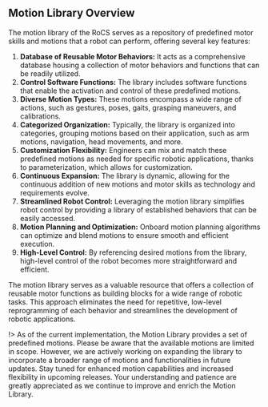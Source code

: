 ## Motion Library Overview

The motion library of the RoCS serves as a repository of predefined motor skills and motions that a robot can perform, offering several key features:

1. **Database of Reusable Motor Behaviors:** It acts as a comprehensive database housing a collection of motor behaviors and functions that can be readily utilized.
2. **Control Software Functions:** The library includes software functions that enable the activation and control of these predefined motions.
3. **Diverse Motion Types:** These motions encompass a wide range of actions, such as gestures, poses, gaits, grasping maneuvers, and calibrations.
4. **Categorized Organization:** Typically, the library is organized into categories, grouping motions based on their application, such as arm motions, navigation, head movements, and more.
5. **Customization Flexibility:** Engineers can mix and match these predefined motions as needed for specific robotic applications, thanks to parameterization, which allows for customization.
6. **Continuous Expansion:** The library is dynamic, allowing for the continuous addition of new motions and motor skills as technology and requirements evolve.
7. **Streamlined Robot Control:** Leveraging the motion library simplifies robot control by providing a library of established behaviors that can be easily accessed.
8. **Motion Planning and Optimization:** Onboard motion planning algorithms can optimize and blend motions to ensure smooth and efficient execution.
9. **High-Level Control:** By referencing desired motions from the library, high-level control of the robot becomes more straightforward and efficient.

The motion library serves as a valuable resource that offers a collection of reusable motor functions as building blocks for a wide range of robotic tasks. This approach eliminates the need for repetitive, low-level reprogramming of each behavior and streamlines the development of robotic applications.

!> As of the current implementation, the Motion Library provides a set of predefined motions. Please be aware that the available motions are limited in scope. However, we are actively working on expanding the library to incorporate a broader range of motions and functionalities in future updates. Stay tuned for enhanced motion capabilities and increased flexibility in upcoming releases. Your understanding and patience are greatly appreciated as we continue to improve and enrich the Motion Library.
